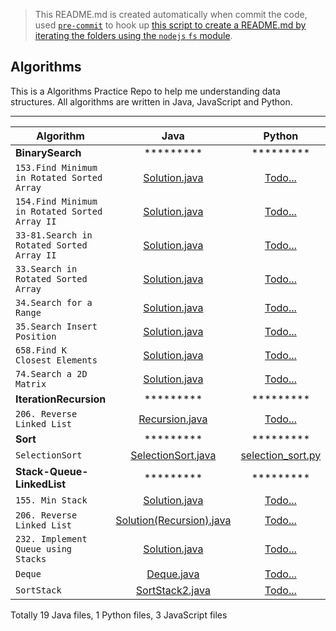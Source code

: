 > This README.md is created automatically when commit the code, used [`pre-commit`](https://www.npmjs.com/package/pre-commit) to hook up [this script to create a README.md by iterating the folders using the `nodejs` `fs` module](https://github.com/dylan-shao/Algorithms/blob/master/index.js). 
## Algorithms
This is a Algorithms Practice Repo to help me understanding data structures.
All algorithms are written in Java, JavaScript and Python.

----------

|Algorithm|  Java  | Python  |  JavaScript
|--- |:--------------:| :-------:|  :---:
|**BinarySearch**|*********|*********|*********
|`153.Find Minimum in Rotated Sorted Array`| [Solution.java](https://github.com/dylan-shao/Algorithms/blob/master/.%2FBinarySearch%2F153.Find%20Minimum%20in%20Rotated%20Sorted%20Array/Solution.java)|[Todo...](undefined)|[Todo...](undefined)
|`154.Find Minimum in Rotated Sorted Array II`| [Solution.java](https://github.com/dylan-shao/Algorithms/blob/master/.%2FBinarySearch%2F154.Find%20Minimum%20in%20Rotated%20Sorted%20Array%20II/Solution.java)|[Todo...](undefined)|[Todo...](undefined)
|`33-81.Search in Rotated Sorted Array II`| [Solution.java](https://github.com/dylan-shao/Algorithms/blob/master/.%2FBinarySearch%2F33-81.Search%20in%20Rotated%20Sorted%20Array%20II/Solution.java)|[Todo...](undefined)|[Todo...](undefined)
|`33.Search in Rotated Sorted Array`| [Solution.java](https://github.com/dylan-shao/Algorithms/blob/master/.%2FBinarySearch%2F33.Search%20in%20Rotated%20Sorted%20Array/Solution.java)|[Todo...](undefined)|[Todo...](undefined)
|`34.Search for a Range`| [Solution.java](https://github.com/dylan-shao/Algorithms/blob/master/.%2FBinarySearch%2F34.Search%20for%20a%20Range/Solution.java)|[Todo...](undefined)|[Todo...](undefined)
|`35.Search Insert Position`| [Solution.java](https://github.com/dylan-shao/Algorithms/blob/master/.%2FBinarySearch%2F35.Search%20Insert%20Position/Solution.java)|[Todo...](undefined)|[Todo...](undefined)
|`658.Find K Closest Elements`| [Solution.java](https://github.com/dylan-shao/Algorithms/blob/master/.%2FBinarySearch%2F658.Find%20K%20Closest%20Elements/Solution.java)|[Todo...](undefined)|[Todo...](undefined)
|`74.Search a 2D Matrix`| [Solution.java](https://github.com/dylan-shao/Algorithms/blob/master/.%2FBinarySearch%2F74.Search%20a%202D%20Matrix/Solution.java)|[Todo...](undefined)|[Todo...](undefined)
|**IterationRecursion**|*********|*********|*********
|`206. Reverse Linked List`| [Recursion.java](https://github.com/dylan-shao/Algorithms/blob/master/.%2FIterationRecursion%2F206.%20Reverse%20Linked%20List/Recursion.java)|[Todo...](undefined)|[Todo...](undefined)
|**Sort**|*********|*********|*********
|`SelectionSort`| [SelectionSort.java](https://github.com/dylan-shao/Algorithms/blob/master/.%2FSort%2FSelectionSort/SelectionSort.java)|[selection_sort.py](https://github.com/dylan-shao/Algorithms/blob/master/.%2FSort%2FSelectionSort/selection_sort.py)|[selectionSort.js](https://github.com/dylan-shao/Algorithms/blob/master/.%2FSort%2FSelectionSort/selectionSort.js)
|**Stack-Queue-LinkedList**|*********|*********|*********
|`155. Min Stack`| [Solution.java](https://github.com/dylan-shao/Algorithms/blob/master/.%2FStack-Queue-LinkedList%2F155.%20Min%20Stack/Solution.java)|[Todo...](undefined)|[solution.js](https://github.com/dylan-shao/Algorithms/blob/master/.%2FStack-Queue-LinkedList%2F155.%20Min%20Stack/solution.js)
|`206. Reverse Linked List`| [Solution(Recursion).java](https://github.com/dylan-shao/Algorithms/blob/master/.%2FStack-Queue-LinkedList%2F206.%20Reverse%20Linked%20List/Solution(Recursion).java)|[Todo...](undefined)|[Todo...](undefined)
|`232. Implement Queue using Stacks`| [Solution.java](https://github.com/dylan-shao/Algorithms/blob/master/.%2FStack-Queue-LinkedList%2F232.%20Implement%20Queue%20using%20Stacks/Solution.java)|[Todo...](undefined)|[solution.js](https://github.com/dylan-shao/Algorithms/blob/master/.%2FStack-Queue-LinkedList%2F232.%20Implement%20Queue%20using%20Stacks/solution.js)
|`Deque`| [Deque.java](https://github.com/dylan-shao/Algorithms/blob/master/.%2FStack-Queue-LinkedList%2FDeque/Deque.java)|[Todo...](undefined)|[Todo...](undefined)
|`SortStack`| [SortStack2.java](https://github.com/dylan-shao/Algorithms/blob/master/.%2FStack-Queue-LinkedList%2FSortStack/SortStack2.java)|[Todo...](undefined)|[Todo...](undefined)


Totally 19 Java files, 1 Python files, 3 JavaScript files